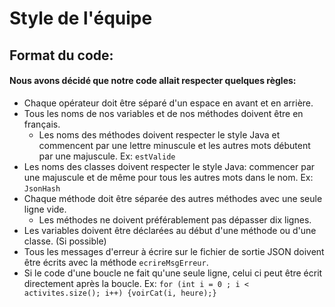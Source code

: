 # Style de l'équipe

## Format du code:
#### Nous avons décidé que notre code allait respecter quelques règles:
+ Chaque opérateur doit être séparé d'un espace en avant et en arrière.
+ Tous les noms de nos variables et de nos méthodes doivent être en français.
    - Les noms des méthodes doivent respecter le style Java et commencent par une lettre minuscule et les autres mots débutent par une majuscule. Ex: `estValide`
+ Les noms des classes doivent respecter le style Java: commencer par une majuscule et de même pour tous les autres mots dans le nom. Ex: `JsonHash`
+ Chaque méthode doit être séparée des autres méthodes avec une seule ligne vide.
    - Les méthodes ne doivent préférablement pas dépasser dix lignes.
+ Les variables doivent être déclarées au début d'une méthode ou d'une classe. (Si possible)
+ Tous les messages d'erreur à écrire sur le fichier de sortie JSON doivent être écrits avec la méthode `ecrireMsgErreur`.
+ Si le code d'une boucle ne fait qu'une seule ligne, celui ci peut être écrit directement après la boucle. Ex: `for (int i = 0 ; i < activites.size(); i++) {voirCat(i, heure);}`

